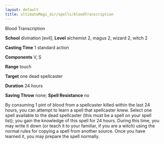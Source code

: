 ```yaml
---
layout: default
title: ultimateMagi_dir/spells/bloodTranscription
---
```

Blood Transcription

**School** divination [evil]; **Level** alchemist 2, magus 2, wizard 2, witch 2

**Casting Time** 1 standard action

**Components** V, S

**Range** touch

**Target** one dead spellcaster

**Duration** 24 hours

**Saving Throw** none; **Spell Resistance** no

By consuming 1 pint of blood from a spellcaster killed within the last 24 hours, you can attempt to learn a spell that spellcaster knew. Select one spell available to the dead spellcaster (this must be a spell on your spell list); you gain the knowledge of this spell for 24 hours. During this time, you may write it down (or teach it to your familiar, if you are a witch) using the normal rules for copying a spell from another source. Once you have learned it, you may prepare the spell normally.

